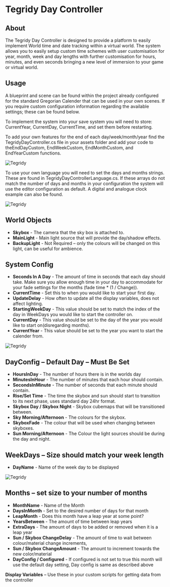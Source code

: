 # Tegridy Day Controller
## About
The Tegridy Day Controller is designed to provide a platform to easily implement
World time and date tracking within a virtual world. The system allows you to easily setup custom time schemes with user customisation for year, month, week and day lengths with further customisation for hours, minutes, and even seconds bringing a new level of immersion to your game or virtual world.
## Usage
A blueprint and scene can be found within the project already configured for the standard Gregorian Calender that can be used in your own scenes. If you require custom configuration information regarding the available settings; these can be found below.  

To implement the system into your save system you will need to store: CurrentYear, CurrentDay, CurrentTime, and set them before restarting. 

To add your own features for the end of each day/week/month/year find the TegridyDayController.cs file in your assets folder and add your code to theEndDayCustom, EndWeekCustom, EndMonthCustom, and EndYearCustom functions.

![Tegridy](./1.png)

To use your own language you will need to set the days and months strings. These are found in TegridyDayControllerLanguage.cs. If these arrays do not match the number of days and months in your configuration the system will use the editor configuration as default. A digital and analogue clock example can also be found.

![Tegridy](./2.png)

## World Objects
- **Skybox** - The camera that the sky box is attached to.
- **MainLight** - Main light source that will provide the day/shadow effects.
- **BackupLight** - Not Required – only the colours will be changed on this light, can be useful for ambience.

## System Config
- **Seconds In A Day** - The amount of time in seconds that each day should take. Make sure you allow enough time in your day to accommodate for your fade settings for the months (fade time * (1 / Change)).
- **CurrentTime** - Set this to when you would like to start your first day. 
- **UpdateDelay** - How often to update all the display variables, does not affect lighting.
- **StartingWeekDay** - This value should be set to match the index of the day in WeekDays you would like to start the controller on.
- **CurrentDay** - This value should be set to the day of the year you would like to start on(disregarding months).
- **CurrentYear** - This value should be set to the year you want to start the calender from.

![Tegridy](./3.png)

## DayConfig – Default Day – Must Be Set
- **HoursInDay** - The number of hours there is in the worlds day
- **MinutesInHour** - The number of minutes that each hour should contain.
- **SecondsInMinute** - The number of seconds that each minute should contain.
- **Rise/Set Time** - The time the skybox and sun should start to transition to its next phase, uses standard day 24hr format.
- **Skybox Day / Skybox Night** - Skybox cubemaps that will be transitioned between.
- **Sky Morning/Afternoon** - The colours for the skybox.
- **SkyboxFade** - The colour that will be used when changing between skyboxes.
- **Sun Morning/Afternoon** - The Colour the light sources should be during the day and night.

## WeekDays – Size should match your week length 
- **DayName** - Name of the week day to be displayed

![Tegridy](./4.png)

## Months – set size to your number of months
- **MonthName** - Name of the Month
- **DaysInMonth** - Set to the desired number of days for that month
- **LeapMonth** - Does this month have a leap year at some point?
- **YearsBetween** - The amount of time between leap years
- **ExtraDays** - The amount of days to be added or removed when it is a leap year
- **Sun / Skybox ChangeDelay** - The amount of time to wait between colour/material change increments,
- **Sun / Skybox ChangeAmount** - The amount to increment towards the new color/material
- **DayConfig / Configured** - If configured is not set to true this month will use the default day setting, Day config is same as described above

**Display Variables** – Use these in your custom scripts for getting data from the controller


